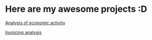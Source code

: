 # **Here are my awesome projects :D** 

[Analysis of economic activity](<graphs\Analysis of economic activity\description.md>)

[Invoicing analysis](<graphs\Invoicing analysis\description.md>)